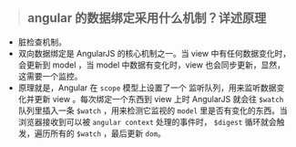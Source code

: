 > ## angular 的数据绑定采用什么机制？详述原理

- 脏检查机制。
- 双向数据绑定是 AngularJS 的核心机制之一。当 view 中有任何数据变化时，会更新到 model ，当 model 中数据有变化时，view 也会同步更新，显然，这需要一个监控。
- 原理就是，Angular 在 `scope` 模型上设置了一个 监听队列，用来监听数据变化并更新 view 。每次绑定一个东西到 view 上时 AngularJS 就会往 `$watch` 队列里插入一条 `$watch` ，用来检测它监视的 `model` 里是否有变化的东西。当浏览器接收到可以被 `angular context` 处理的事件时， `$digest` 循环就会触发，遍历所有的 `$watch` ，最后更新 `dom`。
